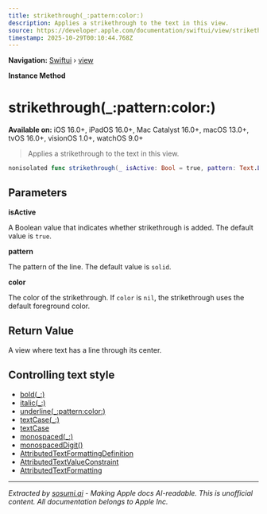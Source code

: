 ```yaml
---
title: strikethrough(_:pattern:color:)
description: Applies a strikethrough to the text in this view.
source: https://developer.apple.com/documentation/swiftui/view/strikethrough(_:pattern:color:)
timestamp: 2025-10-29T00:10:44.768Z
---
```


**Navigation:** [Swiftui](/documentation/swiftui) › [view](/documentation/swiftui/view)

**Instance Method**

# strikethrough(_:pattern:color:)

**Available on:** iOS 16.0+, iPadOS 16.0+, Mac Catalyst 16.0+, macOS 13.0+, tvOS 16.0+, visionOS 1.0+, watchOS 9.0+

> Applies a strikethrough to the text in this view.

```swift
nonisolated func strikethrough(_ isActive: Bool = true, pattern: Text.LineStyle.Pattern = .solid, color: Color? = nil) -> some View
```

## Parameters

**isActive**

A Boolean value that indicates whether strikethrough is added. The default value is `true`.



**pattern**

The pattern of the line. The default value is `solid`.



**color**

The color of the strikethrough. If `color` is `nil`, the strikethrough uses the default foreground color.



## Return Value

A view where text has a line through its center.

## Controlling text style

- [bold(_:)](/documentation/swiftui/view/bold(_:))
- [italic(_:)](/documentation/swiftui/view/italic(_:))
- [underline(_:pattern:color:)](/documentation/swiftui/view/underline(_:pattern:color:))
- [textCase(_:)](/documentation/swiftui/view/textcase(_:))
- [textCase](/documentation/swiftui/environmentvalues/textcase)
- [monospaced(_:)](/documentation/swiftui/view/monospaced(_:))
- [monospacedDigit()](/documentation/swiftui/view/monospaceddigit())
- [AttributedTextFormattingDefinition](/documentation/swiftui/attributedtextformattingdefinition)
- [AttributedTextValueConstraint](/documentation/swiftui/attributedtextvalueconstraint)
- [AttributedTextFormatting](/documentation/swiftui/attributedtextformatting)

---

*Extracted by [sosumi.ai](https://sosumi.ai) - Making Apple docs AI-readable.*
*This is unofficial content. All documentation belongs to Apple Inc.*
